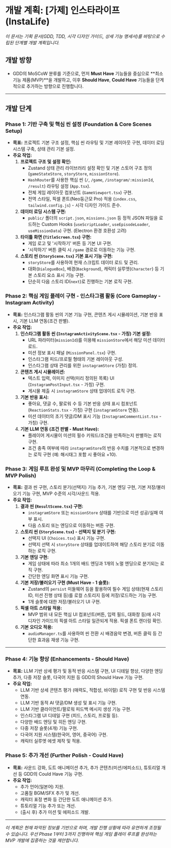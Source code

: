 # 개발 계획: [가제] 인스타라이프 (InstaLife)

_이 문서는 기획 문서(GDD, TDD, 시각 디자인 가이드, 상세 기능 명세서)를 바탕으로 수립된 단계별 개발 계획입니다._

## 개발 방향

- GDD의 MoSCoW 분류를 기준으로, 먼저 **Must Have** 기능들을 중심으로 **최소 기능 제품(MVP)**을 개발하고, 이후 **Should Have**, **Could Have** 기능들을 단계적으로 추가하는 방향으로 진행합니다.

---

## 개발 단계

### Phase 1: 기반 구축 및 핵심 씬 설정 (Foundation & Core Scenes Setup)

- **목표:** 프로젝트 기본 구조 설정, 핵심 씬 라우팅 및 기본 레이아웃 구현, 데이터 로딩 시스템 구축, 상태 관리 기본 설정.
- **주요 작업:**
  1.  **프로젝트 구조 및 설정 확인:**
      - Zustand 상태 관리 라이브러리 설정 확인 및 기본 스토어 구조 정의 (`gameStateStore`, `storyStore`, `missionStore`).
      - `HashRouter`를 사용한 핵심 씬 (`/`, `/game`, `/instagram/:missionId`, `/result`) 라우팅 설정 (`App.tsx`).
      - 전체 게임 레이아웃 컴포넌트 (`GameViewport.tsx`) 구현.
      - 전역 스타일, 픽셀 폰트(Neo둥근모 Pro) 적용 (`index.css`, `tailwind.config.js`) - 시각 디자인 가이드 준수.
  2.  **데이터 로딩 시스템 구현:**
      - `public/` 폴더의 `script.json`, `missions.json` 등 정적 JSON 파일을 로드하는 Custom Hooks (`useScriptLoader`, `useEpisodeLoader`, `useMissionData`) 구현. (Electron 환경 호환성 고려)
  3.  **타이틀 화면 (`TitleScreen.tsx`) 구현:**
      - 게임 로고 및 '시작하기' 버튼 등 기본 UI 구현.
      - '시작하기' 버튼 클릭 시 `/game` 경로로 이동하는 기능 구현.
  4.  **스토리 씬 (`StoryScene.tsx`) 기본 표시 기능 구현:**
      - `storyStore`를 사용하여 현재 스크립트 데이터 로드 및 관리.
      - 대화(`DialogueBox`), 배경(`Background`), 캐릭터 실루엣(`Character`) 등 기본 스토리 요소 표시 기능 구현.
      - 단순히 다음 스토리 ID(`next`)로 진행하는 기본 로직 구현.

### Phase 2: 핵심 게임 플레이 구현 - 인스타그램 활동 (Core Gameplay - Instagram Activity)

- **목표:** 인스타그램 활동 씬의 기본 기능 구현, 콘텐츠 게시 시뮬레이션, 기본 반응 표시, 기본 LLM 연동(조건 판별).
- **주요 작업:**
  1.  **인스타그램 활동 씬 (`InstagramActivityScene.tsx` - 가칭) 기본 설정:**
      - URL 파라미터(`missionId`)를 이용해 `missionStore`에서 해당 미션 데이터 로드.
      - 미션 정보 표시 패널 (`MissionPanel.tsx`) 구현.
      - 인스타그램 피드/프로필 형태의 기본 레이아웃 구성.
      - 인스타그램 상태 관리를 위한 `instagramStore` (가칭) 정의.
  2.  **콘텐츠 게시 시뮬레이션:**
      - 텍스트 입력, 이미지 선택(미리 정의된 목록) UI (`InstagramPostInput.tsx` - 가칭) 구현.
      - 게시물 제출 시 `instagramStore` 상태 업데이트 로직 구현.
  3.  **기본 반응 표시:**
      - 좋아요, 댓글 수, 팔로워 수 등 기본 반응 상태 표시 컴포넌트 (`ReactionStats.tsx` - 가칭) 구현 (`instagramStore` 연동).
      - 미션 데이터의 초기 댓글/DM 표시 기능 (`InstagramCommentList.tsx` - 가칭) 구현.
  4.  **기본 LLM 연동 (조건 판별 - Must Have):**
      - 플레이어 게시물이 미션의 필수 키워드/조건을 만족하는지 판별하는 로직 구현.
      - 조건 충족 여부에 따라 `instagramStore`의 반응 수치를 기본적으로 변경하는 로직 구현 (예: 해시태그 포함 시 좋아요 +10).

### Phase 3: 게임 루프 완성 및 MVP 마무리 (Completing the Loop & MVP Polish)

- **목표:** 결과 씬 구현, 스토리 분기(선택지) 기능 추가, 기본 엔딩 구현, 기본 저장/불러오기 기능 구현, MVP 수준의 시각/사운드 적용.
- **주요 작업:**
  1.  **결과 씬 (`ResultScene.tsx`) 구현:**
      - `instagramStore` 또는 `missionStore` 상태를 기반으로 미션 성공/실패 여부 표시.
      - 다음 스토리 또는 엔딩으로 이동하는 버튼 구현.
  2.  **스토리 씬 (`StoryScene.tsx`) - 선택지 및 분기 구현:**
      - 선택지 UI (`Choices.tsx`) 표시 기능 구현.
      - 선택지 선택 시 `storyStore` 상태를 업데이트하여 해당 스토리 분기로 이동하는 로직 구현.
  3.  **기본 엔딩 구현:**
      - 게임 상태에 따라 최소 1개의 배드 엔딩과 1개의 노멀 엔딩으로 분기되는 로직 구현.
      - 간단한 엔딩 화면 표시 기능 구현.
  4.  **기본 저장/불러오기 구현 (Must Have - 1 슬롯):**
      - Zustand의 `persist` 미들웨어 등을 활용하여 필수 게임 상태(현재 스토리 ID, 미션 진행 상태 등)를 로컬 스토리지 등에 저장/로드하는 기능 구현.
      - 1개 슬롯에 대한 저장/불러오기 UI 구현.
  5.  **픽셀 아트 스타일 적용:**
      - MVP 범위 내 모든 핵심 UI 컴포넌트(버튼, 입력 필드, 대화창 등)에 시각 디자인 가이드의 픽셀 아트 스타일 일관되게 적용. 픽셀 폰트 렌더링 확인.
  6.  **기본 오디오 적용:**
      - `audioManager.ts`를 사용하여 씬 전환 시 배경음악 변경, 버튼 클릭 등 간단한 효과음 재생 기능 구현.

---

### Phase 4: 기능 향상 (Enhancements - Should Have)

- **목표:** LLM 기반 상세 평가 및 동적 반응 시스템 구현, UI 디테일 향상, 다양한 엔딩 추가, 다중 저장 슬롯, 다국어 지원 등 GDD의 Should Have 기능 구현.
- **주요 작업:**
  - LLM 기반 상세 콘텐츠 평가 (매력도, 적합성, 바이럴) 로직 구현 및 반응 시스템 연동.
  - LLM 기반 동적 AI 댓글/DM 생성 및 표시 기능 구현.
  - LLM 기반 클라이언트/팔로워 피드백 메시지 생성 기능 구현.
  - 인스타그램 UI 디테일 구현 (피드, 스토리, 프로필 등).
  - 다양한 배드 엔딩 및 히든 엔딩 구현.
  - 다중 저장 슬롯(4개) 기능 구현.
  - 다국어 지원 시스템(한국어, 영어, 중국어) 구현.
  - 캐릭터 실루엣 에셋 제작 및 적용.

### Phase 5: 추가 개선 (Further Polish - Could Have)

- **목표:** 사운드 강화, 도트 애니메이션 추가, 추가 콘텐츠(미션/에피소드), 튜토리얼 개선 등 GDD의 Could Have 기능 구현.
- **주요 작업:**
  - 추가 언어(일본어) 지원.
  - 고품질 BGM/SFX 추가 및 개선.
  - 캐릭터 표정 변화 등 간단한 도트 애니메이션 추가.
  - 튜토리얼 기능 추가 또는 개선.
  - (출시 후) 추가 미션 및 에피소드 개발.

---

_이 계획은 현재 파악된 정보를 기반으로 하며, 개발 진행 상황에 따라 유연하게 조정될 수 있습니다. 우선 Phase 1부터 3까지 진행하여 핵심 게임 플레이 루프를 완성하는 MVP 개발에 집중하는 것을 제안합니다._
